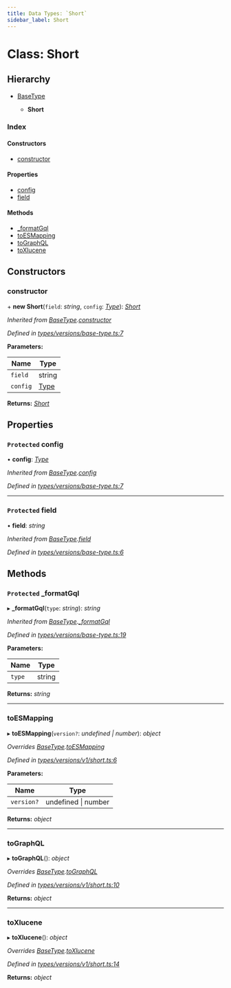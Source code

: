 ```yaml
---
title: Data Types: `Short`
sidebar_label: Short
---
```


# Class: Short

## Hierarchy

* [BaseType](basetype.md)

  * **Short**

### Index

#### Constructors

* [constructor](short.md#constructor)

#### Properties

* [config](short.md#protected-config)
* [field](short.md#protected-field)

#### Methods

* [_formatGql](short.md#protected-_formatgql)
* [toESMapping](short.md#toesmapping)
* [toGraphQL](short.md#tographql)
* [toXlucene](short.md#toxlucene)

## Constructors

###  constructor

\+ **new Short**(`field`: *string*, `config`: *[Type](../overview.md#type)*): *[Short](short.md)*

*Inherited from [BaseType](basetype.md).[constructor](basetype.md#constructor)*

*Defined in [types/versions/base-type.ts:7](https://github.com/terascope/teraslice/blob/9dc0f8b8/packages/data-types/src/types/versions/base-type.ts#L7)*

**Parameters:**

Name | Type |
------ | ------ |
`field` | string |
`config` | [Type](../overview.md#type) |

**Returns:** *[Short](short.md)*

## Properties

### `Protected` config

• **config**: *[Type](../overview.md#type)*

*Inherited from [BaseType](basetype.md).[config](basetype.md#protected-config)*

*Defined in [types/versions/base-type.ts:7](https://github.com/terascope/teraslice/blob/9dc0f8b8/packages/data-types/src/types/versions/base-type.ts#L7)*

___

### `Protected` field

• **field**: *string*

*Inherited from [BaseType](basetype.md).[field](basetype.md#protected-field)*

*Defined in [types/versions/base-type.ts:6](https://github.com/terascope/teraslice/blob/9dc0f8b8/packages/data-types/src/types/versions/base-type.ts#L6)*

## Methods

### `Protected` _formatGql

▸ **_formatGql**(`type`: *string*): *string*

*Inherited from [BaseType](basetype.md).[_formatGql](basetype.md#protected-_formatgql)*

*Defined in [types/versions/base-type.ts:19](https://github.com/terascope/teraslice/blob/9dc0f8b8/packages/data-types/src/types/versions/base-type.ts#L19)*

**Parameters:**

Name | Type |
------ | ------ |
`type` | string |

**Returns:** *string*

___

###  toESMapping

▸ **toESMapping**(`version?`: *undefined | number*): *object*

*Overrides [BaseType](basetype.md).[toESMapping](basetype.md#abstract-toesmapping)*

*Defined in [types/versions/v1/short.ts:6](https://github.com/terascope/teraslice/blob/9dc0f8b8/packages/data-types/src/types/versions/v1/short.ts#L6)*

**Parameters:**

Name | Type |
------ | ------ |
`version?` | undefined \| number |

**Returns:** *object*

___

###  toGraphQL

▸ **toGraphQL**(): *object*

*Overrides [BaseType](basetype.md).[toGraphQL](basetype.md#abstract-tographql)*

*Defined in [types/versions/v1/short.ts:10](https://github.com/terascope/teraslice/blob/9dc0f8b8/packages/data-types/src/types/versions/v1/short.ts#L10)*

**Returns:** *object*

___

###  toXlucene

▸ **toXlucene**(): *object*

*Overrides [BaseType](basetype.md).[toXlucene](basetype.md#abstract-toxlucene)*

*Defined in [types/versions/v1/short.ts:14](https://github.com/terascope/teraslice/blob/9dc0f8b8/packages/data-types/src/types/versions/v1/short.ts#L14)*

**Returns:** *object*

